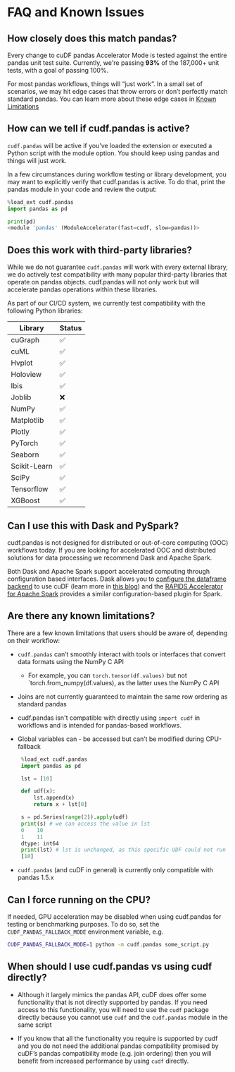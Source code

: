 # FAQ and Known Issues

## How closely does this match pandas?

Every change to cuDF pandas Accelerator Mode is tested against the entire
pandas unit test suite.  Currently, we're passing **93%** of the 187,000+ unit
tests, with a goal of passing 100%.

For most pandas workflows, things will “just work”. In a small set of
scenarios, we may hit edge cases that throw errors or don’t perfectly match
standard pandas. You can learn more about these edge cases in
[Known Limitations](#are-there-any-known-limitations)


## How can we tell if cudf.pandas is active?

`cudf.pandas` will be active if you’ve loaded the extension or executed a Python
script with the module option. You should keep using pandas and things will
just work.

In a few circumstances during workflow testing or library development, you may
want to explicitly verify that cudf.pandas is active. To do that, print the
pandas module in your code and review the output:

```python
%load_ext cudf.pandas
import pandas as pd

print(pd)
<module 'pandas' (ModuleAccelerator(fast=cudf, slow=pandas))>
```

## Does this work with third-party libraries?

While we do not guarantee `cudf.pandas` will work with every external library, we
do actively test compatibility with many popular third-party libraries that
operate on pandas objects. cudf.pandas will not only work but will
accelerate pandas operations within these libraries.

As part of our CI/CD system, we currently test compatibility with the
following Python libraries:


| Library          | Status |
|------------------|--------|
| cuGraph          | ✅      |
| cuML             | ✅      |
| Hvplot           | ✅      |
| Holoview         | ✅      |
| Ibis             | ✅      |
| Joblib           | ❌      |
| NumPy            | ✅      |
| Matplotlib       | ✅      |
| Plotly           | ✅      |
| PyTorch          | ✅      |
| Seaborn          | ✅      |
| Scikit-Learn     | ✅      |
| SciPy            | ✅      |
| Tensorflow       | ✅      |
| XGBoost          | ✅      |


## Can I use this with Dask and PySpark?

cudf.pandas is not designed for distributed or out-of-core computing (OOC)
workflows today. If you are looking for accelerated OOC and distributed
solutions for data processing we recommend Dask and Apache Spark.

Both Dask and Apache Spark support accelerated computing through configuration
based interfaces. Dask allows you to [configure the dataframe
backend](https://docs.dask.org/en/latest/how-to/selecting-the-collection-backend.html) to use
cuDF (learn more in [this
blog](https://medium.com/rapids-ai/easy-cpu-gpu-arrays-and-dataframes-run-your-dask-code-where-youd-like-e349d92351d)) and the [RAPIDS Accelerator for Apache Spark](https://nvidia.github.io/spark-rapids/)
provides a similar configuration-based plugin for Spark.


## Are there any known limitations?

There are a few known limitations that users should be aware of, depending on
their workflow:


- `cudf.pandas` can’t smoothly interact with tools or interfaces that convert data
formats using the NumPy C API
  - For example, you can `torch.tensor(df.values)` but not `torch.from_numpy(df.values), as the latter uses the NumPy C API
- Joins are not currently guaranteed to maintain the same row ordering as standard pandas
- cudf.pandas isn't compatible with directly using `import cudf` in workflows and is intended for pandas-based workflows.
- Global variables can - be accessed but can’t be modified during CPU-fallback

  ```python
   %load_ext cudf.pandas
   import pandas as pd

   lst = [10]

   def udf(x):
       lst.append(x)
       return x + lst[0]

   s = pd.Series(range(2)).apply(udf)
   print(s) # we can access the value in lst
   0    10
   1    11
   dtype: int64
   print(lst) # lst is unchanged, as this specific UDF could not run on the GPU
   [10]
   ```
- `cudf.pandas` (and cuDF in general) is currently only compatible with pandas 1.5.x



## Can I force running on the CPU?

If needed, GPU acceleration may be disabled when using cudf.pandas for testing
or benchmarking purposes. To do so, set the `CUDF_PANDAS_FALLBACK_MODE`
environment variable, e.g.

```bash
CUDF_PANDAS_FALLBACK_MODE=1 python -m cudf.pandas some_script.py
```

## When should I use cudf.pandas vs using cudf directly?

- Although it largely mimics the pandas API, cuDF does offer some functionality
that is not directly supported by pandas. If you need access to this
functionality, you will need to use the `cudf` package directly because you
cannot use `cudf` and the `cudf.pandas` module in the same script

- If you know that all the functionality you require is supported by cudf and you
do not need the additional pandas compatibility promised by cuDF’s pandas
compatibility mode (e.g. join ordering) then you will benefit from
increased performance by using `cudf` directly.

